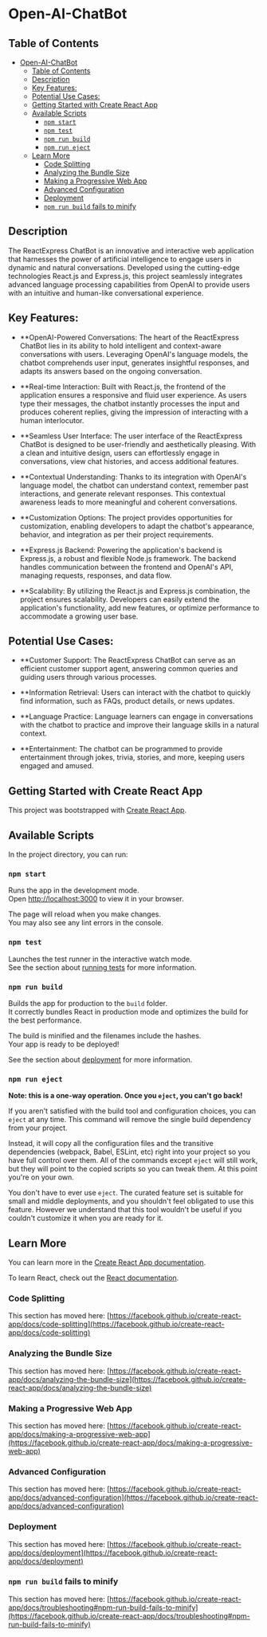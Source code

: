 # Open-AI-ChatBot

## Table of Contents
- [Open-AI-ChatBot](#open-ai-chatbot)
  - [Table of Contents](#table-of-contents)
  - [Description](#description)
  - [Key Features:](#key-features)
  - [Potential Use Cases:](#potential-use-cases)
  - [Getting Started with Create React App](#getting-started-with-create-react-app)
  - [Available Scripts](#available-scripts)
    - [`npm start`](#npm-start)
    - [`npm test`](#npm-test)
    - [`npm run build`](#npm-run-build)
    - [`npm run eject`](#npm-run-eject)
  - [Learn More](#learn-more)
    - [Code Splitting](#code-splitting)
    - [Analyzing the Bundle Size](#analyzing-the-bundle-size)
    - [Making a Progressive Web App](#making-a-progressive-web-app)
    - [Advanced Configuration](#advanced-configuration)
    - [Deployment](#deployment)
    - [`npm run build` fails to minify](#npm-run-build-fails-to-minify)

## Description
 The ReactExpress ChatBot is an innovative and interactive web application that harnesses the power of artificial intelligence to engage users in dynamic and natural conversations. Developed using the cutting-edge technologies React.js and Express.js, this project seamlessly integrates advanced language processing capabilities from OpenAI to provide users with an intuitive and human-like conversational experience.

 ## Key Features:

- **OpenAI-Powered Conversations: The heart of the ReactExpress ChatBot lies in its ability to hold intelligent and context-aware conversations with users. Leveraging OpenAI's language models, the chatbot comprehends user input, generates insightful responses, and adapts its answers based on the ongoing conversation.

- **Real-time Interaction: Built with React.js, the frontend of the application ensures a responsive and fluid user experience. As users type their messages, the chatbot instantly processes the input and produces coherent replies, giving the impression of interacting with a human interlocutor.

- **Seamless User Interface: The user interface of the ReactExpress ChatBot is designed to be user-friendly and aesthetically pleasing. With a clean and intuitive design, users can effortlessly engage in conversations, view chat histories, and access additional features.

- **Contextual Understanding: Thanks to its integration with OpenAI's language model, the chatbot can understand context, remember past interactions, and generate relevant responses. This contextual awareness leads to more meaningful and coherent conversations.

- **Customization Options: The project provides opportunities for customization, enabling developers to adapt the chatbot's appearance, behavior, and integration as per their project requirements.

- **Express.js Backend: Powering the application's backend is Express.js, a robust and flexible Node.js framework. The backend handles communication between the frontend and OpenAI's API, managing requests, responses, and data flow.

- **Scalability: By utilizing the React.js and Express.js combination, the project ensures scalability. Developers can easily extend the application's functionality, add new features, or optimize performance to accommodate a growing user base.

## Potential Use Cases:

- **Customer Support: The ReactExpress ChatBot can serve as an efficient customer support agent, answering common queries and guiding users through various processes.

- **Information Retrieval: Users can interact with the chatbot to quickly find information, such as FAQs, product details, or news updates.

- **Language Practice: Language learners can engage in conversations with the chatbot to practice and improve their language skills in a natural context.

- **Entertainment: The chatbot can be programmed to provide entertainment through jokes, trivia, stories, and more, keeping users engaged and amused.

## Getting Started with Create React App

This project was bootstrapped with [Create React App](https://github.com/facebook/create-react-app).

## Available Scripts

In the project directory, you can run:

### `npm start`

Runs the app in the development mode.\
Open [http://localhost:3000](http://localhost:3000) to view it in your browser.

The page will reload when you make changes.\
You may also see any lint errors in the console.

### `npm test`

Launches the test runner in the interactive watch mode.\
See the section about [running tests](https://facebook.github.io/create-react-app/docs/running-tests) for more information.

### `npm run build`

Builds the app for production to the `build` folder.\
It correctly bundles React in production mode and optimizes the build for the best performance.

The build is minified and the filenames include the hashes.\
Your app is ready to be deployed!

See the section about [deployment](https://facebook.github.io/create-react-app/docs/deployment) for more information.

### `npm run eject`

**Note: this is a one-way operation. Once you `eject`, you can't go back!**

If you aren't satisfied with the build tool and configuration choices, you can `eject` at any time. This command will remove the single build dependency from your project.

Instead, it will copy all the configuration files and the transitive dependencies (webpack, Babel, ESLint, etc) right into your project so you have full control over them. All of the commands except `eject` will still work, but they will point to the copied scripts so you can tweak them. At this point you're on your own.

You don't have to ever use `eject`. The curated feature set is suitable for small and middle deployments, and you shouldn't feel obligated to use this feature. However we understand that this tool wouldn't be useful if you couldn't customize it when you are ready for it.

## Learn More

You can learn more in the [Create React App documentation](https://facebook.github.io/create-react-app/docs/getting-started).

To learn React, check out the [React documentation](https://reactjs.org/).

### Code Splitting

This section has moved here: [https://facebook.github.io/create-react-app/docs/code-splitting](https://facebook.github.io/create-react-app/docs/code-splitting)

### Analyzing the Bundle Size

This section has moved here: [https://facebook.github.io/create-react-app/docs/analyzing-the-bundle-size](https://facebook.github.io/create-react-app/docs/analyzing-the-bundle-size)

### Making a Progressive Web App

This section has moved here: [https://facebook.github.io/create-react-app/docs/making-a-progressive-web-app](https://facebook.github.io/create-react-app/docs/making-a-progressive-web-app)

### Advanced Configuration

This section has moved here: [https://facebook.github.io/create-react-app/docs/advanced-configuration](https://facebook.github.io/create-react-app/docs/advanced-configuration)

### Deployment

This section has moved here: [https://facebook.github.io/create-react-app/docs/deployment](https://facebook.github.io/create-react-app/docs/deployment)

### `npm run build` fails to minify

This section has moved here: [https://facebook.github.io/create-react-app/docs/troubleshooting#npm-run-build-fails-to-minify](https://facebook.github.io/create-react-app/docs/troubleshooting#npm-run-build-fails-to-minify)
